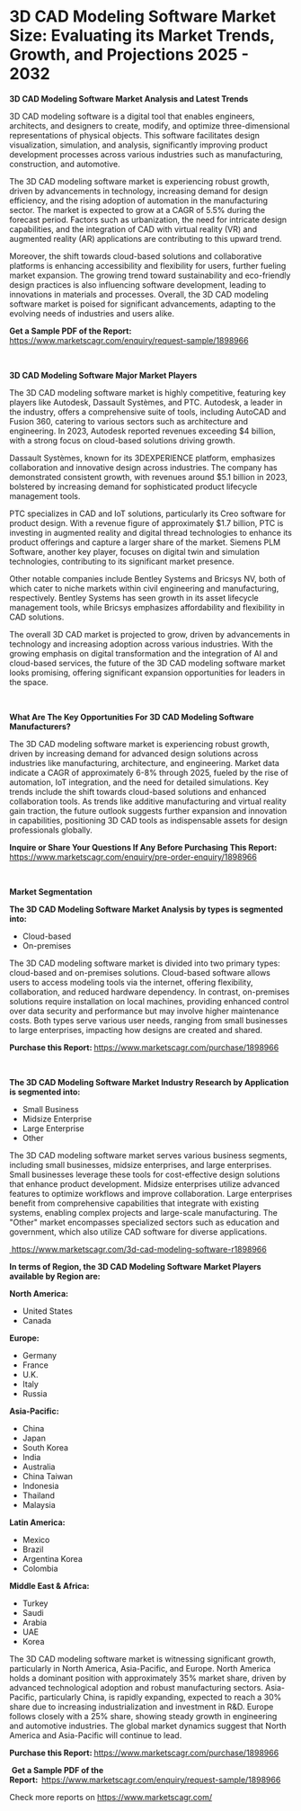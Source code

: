 <p><h1>3D CAD Modeling Software Market Size: Evaluating its Market Trends, Growth, and Projections 2025 - 2032</h1></p><p><strong>3D CAD Modeling Software Market Analysis and Latest Trends</strong></p>
<p><p>3D CAD modeling software is a digital tool that enables engineers, architects, and designers to create, modify, and optimize three-dimensional representations of physical objects. This software facilitates design visualization, simulation, and analysis, significantly improving product development processes across various industries such as manufacturing, construction, and automotive.</p><p>The 3D CAD modeling software market is experiencing robust growth, driven by advancements in technology, increasing demand for design efficiency, and the rising adoption of automation in the manufacturing sector. The market is expected to grow at a CAGR of 5.5% during the forecast period. Factors such as urbanization, the need for intricate design capabilities, and the integration of CAD with virtual reality (VR) and augmented reality (AR) applications are contributing to this upward trend.</p><p>Moreover, the shift towards cloud-based solutions and collaborative platforms is enhancing accessibility and flexibility for users, further fueling market expansion. The growing trend toward sustainability and eco-friendly design practices is also influencing software development, leading to innovations in materials and processes. Overall, the 3D CAD modeling software market is poised for significant advancements, adapting to the evolving needs of industries and users alike.</p></p>
<p><strong>Get a Sample PDF of the Report:&nbsp;</strong> <a href="https://www.marketscagr.com/enquiry/request-sample/1898966?utm_campaign=2130&utm_medium=2&utm_source=Github&utm_content=ia&utm_term=09032025&utm_id=3d-cad-modeling-software">https://www.marketscagr.com/enquiry/request-sample/1898966</a></p>
<p>&nbsp;</p>
<p><strong>3D CAD Modeling Software Major Market Players</strong></p>
<p><p>The 3D CAD modeling software market is highly competitive, featuring key players like Autodesk, Dassault Systèmes, and PTC. Autodesk, a leader in the industry, offers a comprehensive suite of tools, including AutoCAD and Fusion 360, catering to various sectors such as architecture and engineering. In 2023, Autodesk reported revenues exceeding $4 billion, with a strong focus on cloud-based solutions driving growth.</p><p>Dassault Systèmes, known for its 3DEXPERIENCE platform, emphasizes collaboration and innovative design across industries. The company has demonstrated consistent growth, with revenues around $5.1 billion in 2023, bolstered by increasing demand for sophisticated product lifecycle management tools.</p><p>PTC specializes in CAD and IoT solutions, particularly its Creo software for product design. With a revenue figure of approximately $1.7 billion, PTC is investing in augmented reality and digital thread technologies to enhance its product offerings and capture a larger share of the market. Siemens PLM Software, another key player, focuses on digital twin and simulation technologies, contributing to its significant market presence.</p><p>Other notable companies include Bentley Systems and Bricsys NV, both of which cater to niche markets within civil engineering and manufacturing, respectively. Bentley Systems has seen growth in its asset lifecycle management tools, while Bricsys emphasizes affordability and flexibility in CAD solutions.</p><p>The overall 3D CAD market is projected to grow, driven by advancements in technology and increasing adoption across various industries. With the growing emphasis on digital transformation and the integration of AI and cloud-based services, the future of the 3D CAD modeling software market looks promising, offering significant expansion opportunities for leaders in the space.</p></p>
<p>&nbsp;</p>
<p><strong>What Are The Key Opportunities For 3D CAD Modeling Software Manufacturers?</strong></p>
<p><p>The 3D CAD modeling software market is experiencing robust growth, driven by increasing demand for advanced design solutions across industries like manufacturing, architecture, and engineering. Market data indicate a CAGR of approximately 6-8% through 2025, fueled by the rise of automation, IoT integration, and the need for detailed simulations. Key trends include the shift towards cloud-based solutions and enhanced collaboration tools. As trends like additive manufacturing and virtual reality gain traction, the future outlook suggests further expansion and innovation in capabilities, positioning 3D CAD tools as indispensable assets for design professionals globally.</p></p>
<p><strong>Inquire or Share Your Questions If Any Before Purchasing This Report:</strong> <a href="https://www.marketscagr.com/enquiry/pre-order-enquiry/1898966?utm_campaign=2130&utm_medium=2&utm_source=Github&utm_content=ia&utm_term=09032025&utm_id=3d-cad-modeling-software">https://www.marketscagr.com/enquiry/pre-order-enquiry/1898966</a></p>
<p>&nbsp;</p>
<p><strong>Market Segmentation</strong></p>
<p><strong>The 3D CAD Modeling Software Market Analysis by types is segmented into:</strong></p>
<p><ul><li>Cloud-based</li><li>On-premises</li></ul></p>
<p><p>The 3D CAD modeling software market is divided into two primary types: cloud-based and on-premises solutions. Cloud-based software allows users to access modeling tools via the internet, offering flexibility, collaboration, and reduced hardware dependency. In contrast, on-premises solutions require installation on local machines, providing enhanced control over data security and performance but may involve higher maintenance costs. Both types serve various user needs, ranging from small businesses to large enterprises, impacting how designs are created and shared.</p></p>
<p><strong>Purchase this Report:&nbsp;</strong><a href="https://www.marketscagr.com/purchase/1898966?utm_campaign=2130&utm_medium=2&utm_source=Github&utm_content=ia&utm_term=09032025&utm_id=3d-cad-modeling-software">https://www.marketscagr.com/purchase/1898966</a></p>
<p>&nbsp;</p>
<p><strong>The 3D CAD Modeling Software Market Industry Research by Application is segmented into:</strong></p>
<p><ul><li>Small Business</li><li>Midsize Enterprise</li><li>Large Enterprise</li><li>Other</li></ul></p>
<p><p>The 3D CAD modeling software market serves various business segments, including small businesses, midsize enterprises, and large enterprises. Small businesses leverage these tools for cost-effective design solutions that enhance product development. Midsize enterprises utilize advanced features to optimize workflows and improve collaboration. Large enterprises benefit from comprehensive capabilities that integrate with existing systems, enabling complex projects and large-scale manufacturing. The "Other" market encompasses specialized sectors such as education and government, which also utilize CAD software for diverse applications.</p></p>
<p><a href="https://www.marketscagr.com/3d-cad-modeling-software-r1898966?utm_campaign=2130&utm_medium=2&utm_source=Github&utm_content=ia&utm_term=09032025&utm_id=3d-cad-modeling-software">&nbsp;https://www.marketscagr.com/3d-cad-modeling-software-r1898966</a></p>
<p><strong>In terms of Region, the 3D CAD Modeling Software Market Players available by Region are:</strong></p>
<p>
    <p> <strong> North America: </strong>
        <ul>
            <li>United States</li>
            <li>Canada</li>
        </ul>
        </p> 
    <p> <strong> Europe: </strong>
        <ul>
            <li>Germany</li>
            <li>France</li>
            <li>U.K.</li>
            <li>Italy</li>
            <li>Russia</li>
        </ul>
        </p> 
    <p> <strong> Asia-Pacific: </strong>
        <ul>
            <li>China</li>
            <li>Japan</li>
            <li>South Korea</li>
            <li>India</li>
            <li>Australia</li>
            <li>China Taiwan</li>
            <li>Indonesia</li>
            <li>Thailand</li>
            <li>Malaysia</li>
        </ul>
        </p> 
    <p> <strong> Latin America: </strong>
        <ul>
            <li>Mexico</li>
            <li>Brazil</li>
            <li>Argentina Korea</li>
            <li>Colombia</li>
        </ul>
        </p> 
    <p> <strong> Middle East & Africa: </strong>
        <ul>
            <li>Turkey</li>
            <li>Saudi</li>
            <li>Arabia</li>
            <li>UAE</li>
            <li>Korea</li>
        </ul>
    </p>
    </p>
<p><p>The 3D CAD modeling software market is witnessing significant growth, particularly in North America, Asia-Pacific, and Europe. North America holds a dominant position with approximately 35% market share, driven by advanced technological adoption and robust manufacturing sectors. Asia-Pacific, particularly China, is rapidly expanding, expected to reach a 30% share due to increasing industrialization and investment in R&D. Europe follows closely with a 25% share, showing steady growth in engineering and automotive industries. The global market dynamics suggest that North America and Asia-Pacific will continue to lead.</p></p>
<p><strong>Purchase this Report: </strong><a href="https://www.marketscagr.com/purchase/1898966?utm_campaign=2130&utm_medium=2&utm_source=Github&utm_content=ia&utm_term=09032025&utm_id=3d-cad-modeling-software">https://www.marketscagr.com/purchase/1898966</a></p>
<p>&nbsp;<strong>Get a Sample PDF of the Report:&nbsp;&nbsp;</strong><a href="https://www.marketscagr.com/enquiry/request-sample/1898966?utm_campaign=2130&utm_medium=2&utm_source=Github&utm_content=ia&utm_term=09032025&utm_id=3d-cad-modeling-software">https://www.marketscagr.com/enquiry/request-sample/1898966</a></p>
<p><strong></strong></p>
<p>Check more reports on <a href="https://www.marketscagr.com/?utm_campaign=2130&utm_medium=2&utm_source=Github&utm_content=ia&utm_term=09032025&utm_id=3d-cad-modeling-software">https://www.marketscagr.com/</a></p>
